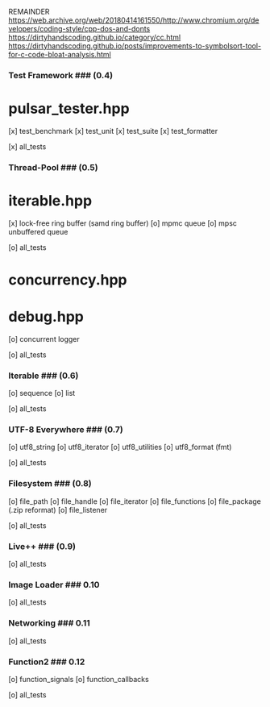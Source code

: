 REMAINDER
https://web.archive.org/web/20180414161550/http://www.chromium.org/developers/coding-style/cpp-dos-and-donts
https://dirtyhandscoding.github.io/category/cc.html
https://dirtyhandscoding.github.io/posts/improvements-to-symbolsort-tool-for-c-code-bloat-analysis.html

### Test Framework ### (0.4)
# pulsar_tester.hpp
[x] test_benchmark
[x] test_unit
[x] test_suite
[x] test_formatter

[x] all_tests


### Thread-Pool ### (0.5)
# iterable.hpp
[x] lock-free ring buffer (samd ring buffer)
[o] mpmc queue
[o] mpsc unbuffered queue

[o] all_tests
# concurrency.hpp


# debug.hpp
[o] concurrent logger

[o] all_tests

### Iterable ### (0.6)
[o] sequence
[o] list

[o] all_tests

### UTF-8 Everywhere ### (0.7)
[o] utf8_string
[o] utf8_iterator
[o] utf8_utilities
[o] utf8_format (fmt)

[o] all_tests

### Filesystem ### (0.8)
[o] file_path
[o] file_handle
[o] file_iterator
[o] file_functions
[o] file_package (.zip reformat)
[o] file_listener

[o] all_tests

### Live++ ### (0.9)
[o] all_tests

### Image Loader ### 0.10
[o] all_tests

### Networking ### 0.11
[o] all_tests

### Function2 ### 0.12
[o] function_signals
[o] function_callbacks

[o] all_tests
